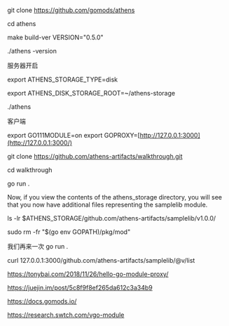 
git clone https://github.com/gomods/athens 

cd athens 

make build-ver VERSION="0.5.0"

./athens -version







服务器开启

export ATHENS_STORAGE_TYPE=disk

export ATHENS_DISK_STORAGE_ROOT=~/athens-storage

./athens





客户端

export GO111MODULE=on export GOPROXY=[http://127.0.0.1:3000](http://127.0.0.1:3000/)





git clone https://github.com/athens-artifacts/walkthrough.git 

cd walkthrough

go run .













Now, if you view the contents of the athens_storage directory, you will see that you now have additional files representing the samplelib module.





ls -lr $ATHENS_STORAGE/github.com/athens-artifacts/samplelib/v1.0.0/





sudo rm -fr "$(go env GOPATH)/pkg/mod" 

我们再来一次 go run .







curl 127.0.0.1:3000/github.com/athens-artifacts/samplelib/@v/list







https://tonybai.com/2018/11/26/hello-go-module-proxy/

https://juejin.im/post/5c8f9f8ef265da612c3a34b9

https://docs.gomods.io/

https://research.swtch.com/vgo-module
